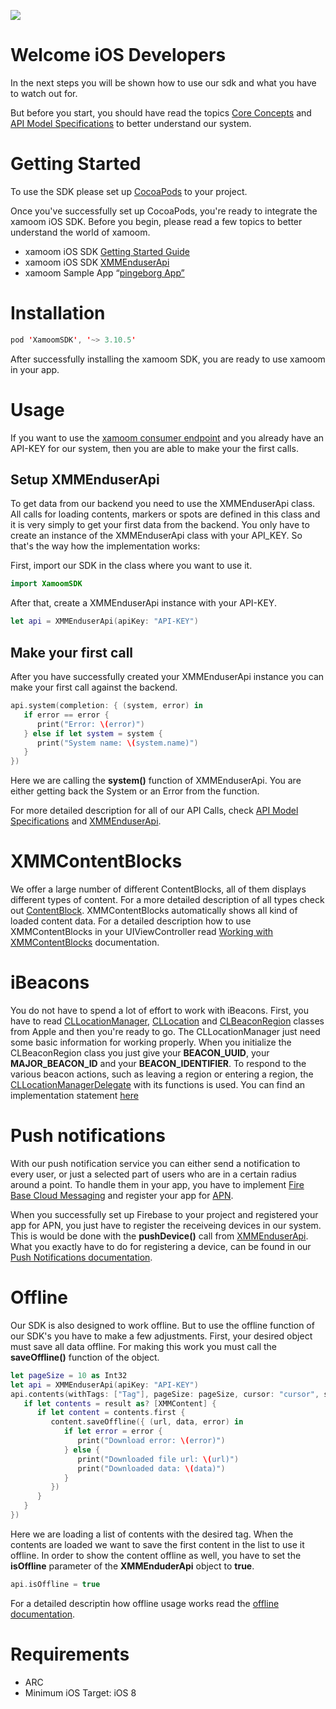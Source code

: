 ![](https://storage.googleapis.com/xamoom-files/cb9dcdd940f44b53baf5c27f331c4079.png)

# Welcome iOS Developers

In the next steps you will be shown how to use our sdk and what you have to watch out for.

But before you start, you should have read the topics [Core Concepts](https://github.com/xamoom/xamoom.github.io/wiki/Core-Concepts) and [API Model Specifications](https://github.com/xamoom/xamoom.github.io/wiki/API-Model-Specifications) to better understand our system.

# Getting Started

To use the SDK please set up [CocoaPods](https://cocoapods.org/) to your project.

Once you've successfully set up CocoaPods, you're ready to integrate the xamoom iOS SDK. Before you begin, please read a few topics to better understand the world of xamoom.
* xamoom iOS SDK [Getting Started Guide](https://github.com/xamoom/xamoom-ios-sdk/wiki/Getting-started)
* xamoom iOS SDK [XMMEnduserApi](https://github.com/xamoom/xamoom-ios-sdk/blob/master/XamoomSDK/Classes/XMMEnduserApi.h)
* xamoom Sample App “[pingeborg App”](https://github.com/xamoom/xamoom-pingeborg-ios)

# Installation

```swift
pod 'XamoomSDK', '~> 3.10.5'
```

After successfully installing the xamoom SDK, you are ready to use xamoom in your app.

# Usage

If you want to use the [xamoom consumer endpoint](https://github.com/xamoom/xamoom.github.io/wiki) and you already have an API-KEY for our system, then you are able to make your the first calls.

## Setup XMMEnduserApi

To get data from our backend you need to use the XMMEnduserApi class. All calls for loading contents, markers or spots are defined in this class and it is very simply to get your first data from the backend. You only have to create an instance of the XMMEnduserApi class with your API_KEY. So that's the way how the implementation works:

First, import our SDK in the class where you want to use it.

```swift
import XamoomSDK
```

After that, create a XMMEnduserApi instance with your API-KEY.

```swift
let api = XMMEnduserApi(apiKey: "API-KEY")
```

## Make your first call

After you have successfully created your XMMEnduserApi instance you can make your first call against the backend.

```swift
api.system(completion: { (system, error) in
   if error == error {
      print("Error: \(error)")
   } else if let system = system {
      print("System name: \(system.name)")
   }
})
```

Here we are calling the **system()** function of XMMEnduserApi. You are either getting back the System or an Error from the function.   

For more detailed description for all of our API Calls, check [API Model Specifications](https://github.com/xamoom/xamoom.github.io/wiki/API-Model-Specifications) and [XMMEnduserApi](https://github.com/xamoom/xamoom-ios-sdk/blob/master/XamoomSDK/Classes/XMMEnduserApi.h).

# XMMContentBlocks

We offer a large number of different ContentBlocks, all of them displays different types of content. For a more detailed description of all types check out [ContentBlock](https://github.com/xamoom/xamoom.github.io/wiki/ContentBlock).
XMMContentBlocks automatically shows all kind of loaded content data. For a detailed description how to use XMMContentBlocks in your UIViewController read [Working with XMMContentBlocks](https://github.com/xamoom/xamoom-ios-sdk/wiki/Working-with-XMMContentBlocks) documentation.

# iBeacons

You do not have to spend a lot of effort to work with iBeacons. First, you have to read [CLLocationManager](https://developer.apple.com/documentation/corelocation/cllocationmanager), [CLLocation](https://developer.apple.com/documentation/corelocation/cllocation) and [CLBeaconRegion](https://developer.apple.com/documentation/corelocation/clbeaconregion) classes from Apple and then you're ready to go.
The CLLocationManager just need some basic information for working properly. When you initialize the CLBeaconRegion class you just give your **BEACON_UUID**, your **MAJOR_BEACON_ID** and your **BEACON_IDENTIFIER**.
To respond to the various beacon actions, such as leaving a region or entering a region, the [CLLocationManagerDelegate](https://developer.apple.com/documentation/corelocation/cllocationmanagerdelegate) with its functions is used.
You can find an implementation statement [here](https://github.com/xamoom/xamoom-ios-sdk/wiki/iBeacons)

# Push notifications

With our push notification service you can either send a notification to every user, or just a selected part of users who are in a certain radius around a point.
To handle them in your app, you have to implement [Fire Base Cloud Messaging](https://firebase.google.com/docs/cloud-messaging/ios/client) and register your app for [APN](https://developer.apple.com/documentation/usernotifications/registering_your_app_with_apns).

When you successfully set up Firebase to your project and registered your app for APN, you just have to register the receiveing devices in our system. This is would be done with the **pushDevice()** call from [XMMEnduserApi](https://github.com/xamoom/xamoom-ios-sdk/blob/master/XamoomSDK/Classes/XMMEnduserApi.h).
What you exactly have to do for registering a device, can be found in our [Push Notifications documentation](https://github.com/xamoom/xamoom-ios-sdk/wiki/Push-Notifications).

# Offline

Our SDK is also designed to work offline. But to use the offline function of our SDK's you have to make a few adjustments.
First, your desired object must save all data offline. For making this work you must call the **saveOffline()** function of the object.

```swift
let pageSize = 10 as Int32
let api = XMMEnduserApi(apiKey: "API-KEY")
api.contents(withTags: ["Tag"], pageSize: pageSize, cursor: "cursor", sort: XMMContentSortOptions.title, completion: { (result, cursor, hasMore, error) in
   if let contents = result as? [XMMContent] {
      if let content = contents.first {
         content.saveOffline({ (url, data, error) in
            if let error = error {
               print("Download error: \(error)")
            } else {
               print("Downloaded file url: \(url)")
               print("Downloaded data: \(data)")
            }
         })
      }    
   }      
})
 ```
Here we are loading a list of contents with the desired tag. When the contents are loaded we want to save the first content in the list to use it offline. 
In order to show the content offline as well, you have to set the **isOffline** parameter of the **XMMEnduderApi** object to **true**.

```swift
api.isOffline = true
 ```

For a detailed descriptin how offline usage works read the [offline documentation](https://github.com/xamoom/xamoom-ios-sdk/wiki/Offline-handling).

# Requirements

* ARC
* Minimum iOS Target: iOS 8
